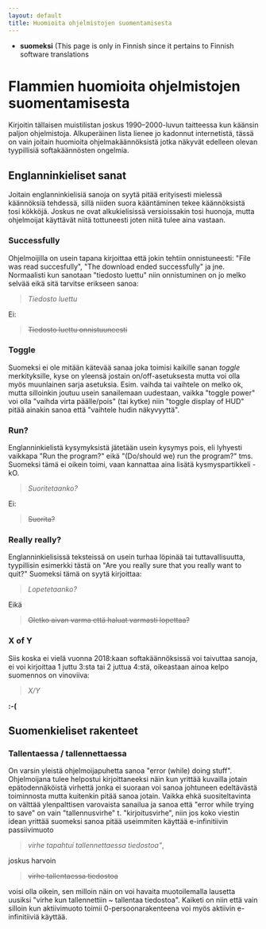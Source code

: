 ```yaml
---
layout: default
title: Huomioita ohjelmistojen suomentamisesta
---
```


* **suomeksi** (This page is only in Finnish since it pertains to Finnish
  software translations

# Flammien huomioita ohjelmistojen suomentamisesta

Kirjoitin tällaisen muistilistan joskus 1990–2000-luvun taitteessa kun käänsin
paljon ohjelmistoja. Alkuperäinen lista lienee jo kadonnut internetistä, tässä
on vain joitain huomioita ohjelmakäännöksistä jotka näkyvät edelleen olevan
tyypillisiä softakäännösten ongelmia.

## Englanninkieliset sanat

Joitain englanninkielisiä sanoja on syytä pitää erityisesti mielessä käännöksiä
tehdessä, sillä niiden suora kääntäminen tekee käännöksistä tosi kökköjä. Joskus
ne ovat alkukielisissä versioissakin tosi huonoja, mutta ohjelmoijat käyttävät
niitä tottuneesti joten niitä tulee aina vastaan.

### Successfully

Ohjelmoijilla on usein tapana kirjoittaa että jokin tehtiin onnistuneesti:
"File was read succesfully", "The download ended successfully" ja jne.
Normaalisti kun sanotaan "tiedosto luettu" niin onnistuminen on jo melko
selvää eikä sitä tarvitse erikseen sanoa:

> _Tiedosto luettu_

Ei:

> ~~Tiedosto luettu onnistuuneesti~~

### Toggle

Suomeksi ei ole mitään kätevää sanaa joka toimisi kaikille sanan *toggle*
merkityksille, kyse on yleensä jostain on/off-asetuksesta mutta voi olla myös
muunlainen sarja asetuksia. Esim. vaihda tai vaihtele on melko ok, mutta
silloinkin joutuu usein sanailemaan uudestaan, vaikka "toggle power" voi
olla "vaihda virta päälle/pois" (tai kytke) niin "toggle display of
HUD" pitää ainakin sanoa että "vaihtele hudin näkyvyyttä".

### Run?

Englanninkielistä kysymyksistä jätetään usein kysymys pois, eli lyhyesti vaikkapa
"Run the program?" eikä "(Do/should we) run the program?" tms. Suomeksi tämä ei
oikein toimi, vaan kannattaa aina lisätä kysmyspartikkeli -kO.

> _Suoritetaanko?_

Ei:

> ~~Suorita?~~

### Really really?

Englanninkielisissä teksteissä on usein turhaa löpinää tai tuttavallisuutta,
tyypillisin esimerkki tästä on "Are you really sure that you really want to quit?"
Suomeksi tämä on syytä kirjoittaa:

> _Lopetetaanko?_

Eikä

> ~~Oletko aivan varma että haluat varmasti lopettaa?~~

### X of Y

Siis koska ei vielä vuonna 2018:kaan softakäännöksissä voi taivuttaa sanoja,
ei voi kirjoittaa 1 juttu 3:sta tai 2 juttua 4:stä, oikeastaan ainoa kelpo
suomennos on vinoviiva:

> _X/Y_

**:-(**


## Suomenkieliset rakenteet

### Tallentaessa / tallennettaessa

On varsin yleistä ohjelmoijapuhetta sanoa "error (while) doing stuff".
Ohjelmoijana tulee helpostui kirjoittaneeksi näin kun yrittää kuvailla jotain
epätodennäköistä virhettä jonka ei suoraan voi sanoa johtuneen edeltävästä
toiminnosta mutta kuitenkin pitää sanoa jotain. Vaikka ehkä suositeltavinta on
välttää ylenpalttisen varovaista sanailua ja sanoa että "error while trying to
save" on vain "tallennusvirhe" t. "kirjoitusvirhe", niin jos koko viestin idean
yrittää suomeksi sanoa pitää useimmiten käyttää e-infinitiivin passiivimuoto

> _virhe tapahtui tallennettaessa tiedostoa"_,

joskus harvoin

> ~~virhe tallentaessa tiedostoa~~

voisi olla oikein, sen milloin näin on voi havaita muotoilemalla lausetta
uusiksi "virhe kun tallennettiin ~ tallentaa tiedostoa". Kaiketi on niin että
vain silloin kun aktiivimuoto toimii 0-persoonarakenteena voi myös aktiivin
e-infinitiiviä käyttää.

